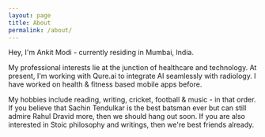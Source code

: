 ```yaml
---
layout: page
title: About
permalink: /about/
---
```


Hey,
I'm Ankit Modi - currently residing in Mumbai, India.

My professional interests lie at the junction of healthcare and technology. At present, I'm working with Qure.ai to integrate AI seamlessly with radiology. I have worked on health & fitness based mobile apps before.

My hobbies include reading, writing, cricket, football & music - in that order. If you believe that Sachin Tendulkar is the best batsman ever but can still admire Rahul Dravid more, then we should hang out soon. If you are also interested in Stoic philosophy and writings, then we're best friends already.
<!-- ### Contact me

[a.modi1422@gmail.com](mailto:a.modi1422@gmail.com) -->
